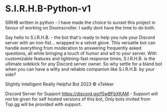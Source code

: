 # S.I.R.H.B-Python-v1
SIRHB written in python - I have made the choice to sunset this project in favour of working on Doomscroller. I sadly dont have the time to do both.

Say hello to S.I.R.H.B. - the bot that's ready to help you rule your Discord server with an iron fist... wrapped in a velvet glove. This versatile bot can handle everything from moderation to answering frequently asked questions, all while bringing a touch of humor and wit to your server. With customizable features and lightning-fast response times, S.I.R.H.B. is the ultimate sidekick for any Discord server owner. So why settle for a bland bot when you can have a witty and reliable companion like S.I.R.H.B. by your side?

Slightly Intelligent Really Helpful Bot 2023 © xTekker

Discord Server for Support https://discord.gg/f5wBFbXKAM - Support will not be given for self hosted versions of this bot, Only bots invited from Top.gg will be provided with support.

